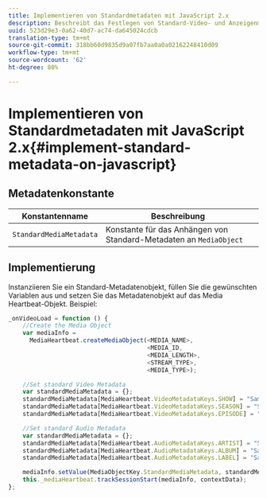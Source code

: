 ```yaml
---
title: Implementieren von Standardmetadaten mit JavaScript 2.x
description: Beschreibt das Festlegen von Standard-Video- und Anzeigenmetadaten, die mit Tracking-Aufrufen in Browser-Anwendungen (JS) gesendet werden.
uuid: 523d29e3-0a62-40d7-ac74-da645024cdcb
translation-type: tm+mt
source-git-commit: 318bb60d9835d9a07fb7aa0a0a02162248410d09
workflow-type: tm+mt
source-wordcount: '62'
ht-degree: 80%

---
```



# Implementieren von Standardmetadaten mit JavaScript 2.x{#implement-standard-metadata-on-javascript}

## Metadatenkonstante

| Konstantenname | Beschreibung   |
| --- | --- |
| `StandardMediaMetadata` | Konstante für das Anhängen von Standard-Metadaten an `MediaObject` |

## Implementierung

Instanziieren Sie ein Standard-Metadatenobjekt, füllen Sie die gewünschten Variablen aus und setzen Sie das Metadatenobjekt auf das Media Heartbeat-Objekt. Beispiel:

```js
_onVideoLoad = function () {
    //Create the Media Object   
    var mediaInfo =  
      MediaHeartbeat.createMediaObject(<MEDIA_NAME>,  
                                       <MEDIA_ID,  
                                       <MEDIA_LENGTH>,
                                       <STREAM_TYPE>,
                                       <MEDIA_TYPE>);

    //Set standard Video Metadata
    var standardMediaMetadata = {};     
    standardMediaMetadata[MediaHeartbeat.VideoMetadataKeys.SHOW] = "Sample Show";
    standardMediaMetadata[MediaHeartbeat.VideoMetadataKeys.SEASON] = "Sample Season";
    standardMediaMetadata[MediaHeartbeat.VideoMetadataKeys.EPISODE] = "Sample Episode";

    //Set standard Audio Metadata
    var standardMediaMetadata = {};     
    standardMediaMetadata[MediaHeartbeat.AudioMetadataKeys.ARTIST] = "Sample Artist";
    standardMediaMetadata[MediaHeartbeat.AudioMetadataKeys.ALBUM] = "Sample Album";
    standardMediaMetadata[MediaHeartbeat.AudioMetadataKeys.LABEL] = "Sample Label";

    mediaInfo.setValue(MediaObjectKey.StandardMediaMetadata, standardMediaMetadata);
    this._mediaHeartbeat.trackSessionStart(mediaInfo, contextData);
};
```
